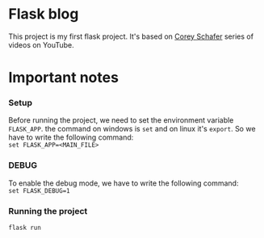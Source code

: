 # Flask blog
This project is my first flask project. It's based on [Corey Schafer](https://www.youtube.com/watch?v=MwZwr5Tvyxo&list=PL-osiE80TeTs4UjLw5MM6OjgkjFeUxCYH) series of videos on YouTube.

# Important notes
### Setup
Before running the project, we need to set the environment variable `FLASK_APP`. the command on windows is `set` and on
linux it's `export`. So we have to write the following command:  
`set FLASK_APP=<MAIN_FILE>`
### DEBUG
To enable the debug mode, we have to write the following command:  
`set FLASK_DEBUG=1`
### Running the project
`flask run`
